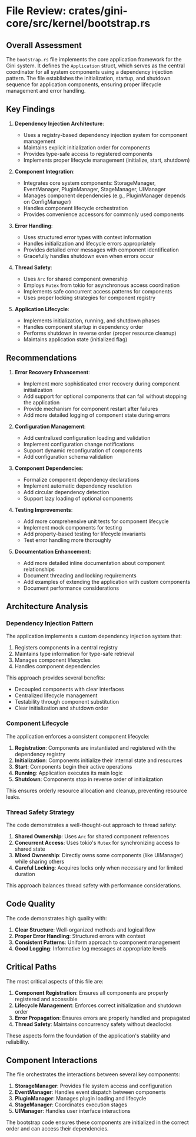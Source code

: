 # File Review: crates/gini-core/src/kernel/bootstrap.rs

## Overall Assessment

The `bootstrap.rs` file implements the core application framework for the Gini system. It defines the `Application` struct, which serves as the central coordinator for all system components using a dependency injection pattern. The file establishes the initialization, startup, and shutdown sequence for application components, ensuring proper lifecycle management and error handling.

## Key Findings

1. **Dependency Injection Architecture**:
   - Uses a registry-based dependency injection system for component management
   - Maintains explicit initialization order for components
   - Provides type-safe access to registered components
   - Implements proper lifecycle management (initialize, start, shutdown)

2. **Component Integration**:
   - Integrates core system components: StorageManager, EventManager, PluginManager, StageManager, UIManager
   - Manages component dependencies (e.g., PluginManager depends on ConfigManager)
   - Handles component lifecycle orchestration
   - Provides convenience accessors for commonly used components

3. **Error Handling**:
   - Uses structured error types with context information
   - Handles initialization and lifecycle errors appropriately
   - Provides detailed error messages with component identification
   - Gracefully handles shutdown even when errors occur

4. **Thread Safety**:
   - Uses `Arc` for shared component ownership
   - Employs `Mutex` from tokio for asynchronous access coordination
   - Implements safe concurrent access patterns for components
   - Uses proper locking strategies for component registry

5. **Application Lifecycle**:
   - Implements initialization, running, and shutdown phases
   - Handles component startup in dependency order
   - Performs shutdown in reverse order (proper resource cleanup)
   - Maintains application state (initialized flag)

## Recommendations

1. **Error Recovery Enhancement**:
   - Implement more sophisticated error recovery during component initialization
   - Add support for optional components that can fail without stopping the application
   - Provide mechanism for component restart after failures
   - Add more detailed logging of component state during errors

2. **Configuration Management**:
   - Add centralized configuration loading and validation
   - Implement configuration change notifications
   - Support dynamic reconfiguration of components
   - Add configuration schema validation

3. **Component Dependencies**:
   - Formalize component dependency declarations
   - Implement automatic dependency resolution
   - Add circular dependency detection
   - Support lazy loading of optional components

4. **Testing Improvements**:
   - Add more comprehensive unit tests for component lifecycle
   - Implement mock components for testing
   - Add property-based testing for lifecycle invariants
   - Test error handling more thoroughly

5. **Documentation Enhancement**:
   - Add more detailed inline documentation about component relationships
   - Document threading and locking requirements
   - Add examples of extending the application with custom components
   - Document performance considerations

## Architecture Analysis

### Dependency Injection Pattern

The application implements a custom dependency injection system that:

1. Registers components in a central registry
2. Maintains type information for type-safe retrieval
3. Manages component lifecycles
4. Handles component dependencies

This approach provides several benefits:
- Decoupled components with clear interfaces
- Centralized lifecycle management
- Testability through component substitution
- Clear initialization and shutdown order

### Component Lifecycle

The application enforces a consistent component lifecycle:

1. **Registration**: Components are instantiated and registered with the dependency registry
2. **Initialization**: Components initialize their internal state and resources
3. **Start**: Components begin their active operations
4. **Running**: Application executes its main logic
5. **Shutdown**: Components stop in reverse order of initialization

This ensures orderly resource allocation and cleanup, preventing resource leaks.

### Thread Safety Strategy

The code demonstrates a well-thought-out approach to thread safety:

1. **Shared Ownership**: Uses `Arc` for shared component references
2. **Concurrent Access**: Uses tokio's `Mutex` for synchronizing access to shared state
3. **Mixed Ownership**: Directly owns some components (like UIManager) while sharing others
4. **Careful Locking**: Acquires locks only when necessary and for limited duration

This approach balances thread safety with performance considerations.

## Code Quality

The code demonstrates high quality with:

1. **Clear Structure**: Well-organized methods and logical flow
2. **Proper Error Handling**: Structured errors with context
3. **Consistent Patterns**: Uniform approach to component management
4. **Good Logging**: Informative log messages at appropriate levels

## Critical Paths

The most critical aspects of this file are:

1. **Component Registration**: Ensures all components are properly registered and accessible
2. **Lifecycle Management**: Enforces correct initialization and shutdown order
3. **Error Propagation**: Ensures errors are properly handled and propagated
4. **Thread Safety**: Maintains concurrency safety without deadlocks

These aspects form the foundation of the application's stability and reliability.

## Component Interactions

The file orchestrates the interactions between several key components:

1. **StorageManager**: Provides file system access and configuration
2. **EventManager**: Handles event dispatch between components
3. **PluginManager**: Manages plugin loading and lifecycle
4. **StageManager**: Coordinates execution stages
5. **UIManager**: Handles user interface interactions

The bootstrap code ensures these components are initialized in the correct order and can access their dependencies.